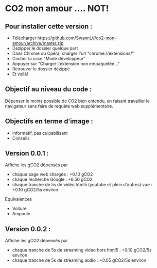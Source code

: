 # CO2 mon amour .... NOT!

## Pour installer cette version :
- Télécharger https://github.com/SwannLV/co2-mon-amour/archive/master.zip
- Dézipper le dossier quelque part
- Dans Chrome ou Opéra, charger l'url "chrome://extensions/"
- Cocher la case "Mode développeur"
- Appuyer sur "Charger l'extension non empaquetée..."
- Retrouver le dossier dézippé
- Et voilà!


## Objectif au niveau du code :
Dépenser le moins possible de CO2 bien entendu, en faisant travailler le navigateur sans faire de requête web supplémentaire.


## Objectifs en terme d'image :
- Informatif, pas culpabilisant
- Conseils


## Version 0.0.1 :
Affiche les gCO2 dépensés par
- chaque page web chargée : +0.10 gCO2
- chaque recherche Google : +6.50 gCO2
- chaque tranche de 5s de vidéo html5 (youtube et plein d'autres) vue : +0.10 gCO2/5s environ

Equivalences
- Voiture
- Ampoule


## Version 0.0.2 :
Affiche les gCO2 dépensés par
- chaque tranche de 5s de streaming video hors html5 : +0.10 gCO2/5s environ
- chaque tranche de 5s de streaming audio : +0.05 gCO2/5s environ

